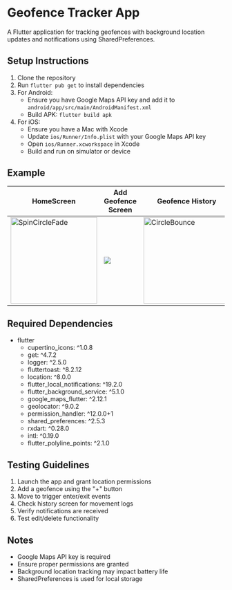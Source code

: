 # Geofence Tracker App

A Flutter application for tracking geofences with background location updates and notifications using SharedPreferences.

## Setup Instructions

1. Clone the repository
2. Run `flutter pub get` to install dependencies
3. For Android:
    - Ensure you have Google Maps API key and add it to `android/app/src/main/AndroidManifest.xml`
    - Build APK: `flutter build apk`
4. For iOS:
    - Ensure you have a Mac with Xcode
    - Update `ios/Runner/Info.plist` with your Google Maps API key
    - Open `ios/Runner.xcworkspace` in Xcode
    - Build and run on simulator or device

## Example

| HomeScreen                                                                                                                              | Add Geofence Screen                                                                                    | Geofence History                                                                                                                     |
|-----------------------------------------------------------------------------------------------------------------------------------------|--------------------------------------------------------------------------------------------------------|--------------------------------------------------------------------------------------------------------------------------------------|
| <img src="https://ik.imagekit.io/6ilngyaqa/1747481518559-Screenshot_2025_0517_165548_FzUuXtMXxI.jpg" width="200" alt="SpinCircleFade"/> | <img src="https://ik.imagekit.io/6ilngyaqa/1747481595940-Screenshot_2025_0517_165558_x1Jm4Ub7pM.jpg"/> | <img src="https://ik.imagekit.io/6ilngyaqa/1747481636052-Screenshot_2025_0517_165607_Dm5va3QC5.jpg" width="200" alt="CircleBounce"/> |



## Required Dependencies

- flutter
  - cupertino_icons: ^1.0.8
  - get: ^4.7.2
  - logger: ^2.5.0
  - fluttertoast: ^8.2.12
  - location: ^8.0.0
  - flutter_local_notifications: ^19.2.0
  - flutter_background_service: ^5.1.0
  - google_maps_flutter: ^2.12.1
  - geolocator: ^9.0.2
  - permission_handler: ^12.0.0+1
  - shared_preferences: ^2.5.3
  - rxdart: ^0.28.0
  - intl: ^0.19.0
  - flutter_polyline_points: ^2.1.0

## Testing Guidelines

1. Launch the app and grant location permissions
2. Add a geofence using the "+" button
3. Move to trigger enter/exit events
4. Check history screen for movement logs
5. Verify notifications are received
6. Test edit/delete functionality

## Notes

- Google Maps API key is required
- Ensure proper permissions are granted
- Background location tracking may impact battery life
- SharedPreferences is used for local storage
```